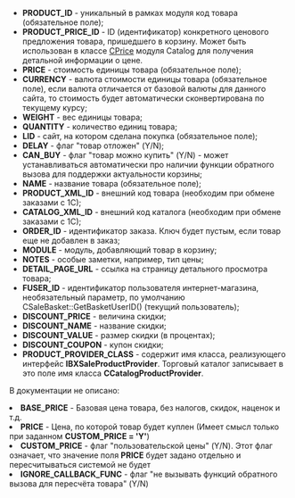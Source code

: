 <ul> 			 
          <li><b>PRODUCT_ID</b> - уникальный в рамках модуля код товара (обязательное поле);</li>
          <li><b>PRODUCT_PRICE_ID</b> - ID (идентификатор) конкретного ценового предложения товара, пришедшего в корзину. Может быть использован в классе <a href="/api_help/catalog/classes/cprice/index.php">CPrice</a> модуля Catalog для получения детальной информации о цене.</li>
          <li> 		<b> 	 PRICE</b> - стоимость единицы товара (обязательное поле);</li>
          <li><b>CURRENCY</b> - валюта стоимости единицы товара (обязательное поле), если валюта отличается от базовой валюты для данного сайта, то стоимость будет автоматически сконвертирована по текущему курсу;</li>
          <li><b>WEIGHT</b> - вес единицы товара;</li>
          <li><b>QUANTITY</b> - количество единиц товара;</li>
          <li><b>LID</b> - сайт, на котором сделана покупка (обязательное поле);</li>
          <li><b>DELAY</b> - флаг "товар отложен" (Y/N);</li>
          <li><b>CAN_BUY</b> - флаг "товар можно купить" (Y/N) - может устанавливаться автоматически про наличии функции обратного вызова для поддержки актуальности корзины;</li>
          <li><b>NAME</b> - название товара (обязательное поле);</li>
          <li><b>PRODUCT_XML_ID</b> - внешний код товара (необходим при обмене заказами с 1С);</li>
          <li><b>CATALOG_XML_ID</b> - внешний код каталога (необходим при обмене заказами с 1С);</li>
          <li><b>ORDER_ID</b> - идентификатор заказа. Ключ будет пустым, если товар еще не добавлен в заказ;</li>
          <li><b>MODULE</b> - модуль, добавляющий товар в корзину;</li>
          <li><b>NOTES</b> - особые заметки, например, тип цены;</li>
          <li><b>DETAIL_PAGE_URL</b> - ссылка на страницу детального просмотра товара;</li>
          <li><b>FUSER_ID</b> - идентификатор пользователя интернет-магазина, необязательный параметр, по умолчанию CSaleBasket::GetBasketUserID() (текущий пользователь);</li>
          <li><b>DISCOUNT_PRICE</b> - величина скидки;</li>
          <li><b>DISCOUNT_NAME</b> - название скидки;</li>
          <li><b>DISCOUNT_VALUE</b> - размер скидки (в процентах);</li>
          <li><b>DISCOUNT_COUPON</b> - купон скидки;</li>
          <li><b>PRODUCT_PROVIDER_CLASS</b> - содержит имя класса, реализующего интерфейс <b> IBXSaleProductProvider</b>. Торговый каталог записывает в это поле имя класса <b>CCatalogProductProvider</b>.</li>
</ul>

В документации не описано:
          <li><b>BASE_PRICE</b> - Базовая цена товара, без налогов, скидок, наценок и т.д.</li>
          <li><b>PRICE</b> - Цена, по которой товар будет куплен (Имеет смысл только при заданном <b>CUSTOM_PRICE = 'Y'</b>)</li>
          <li><b>CUSTOM_PRICE</b> - флаг "пользовательской цены" (Y/N). Этот флаг означает, что значение поля <b>PRICE</b> будет задано отдельно и пересчитываться системой не будет</li>
          <li><b>IGNORE_CALLBACK_FUNC</b> - флаг "не вызывать функций обратного вызова для пересчёта товара" (Y/N)</li>
</ul>

